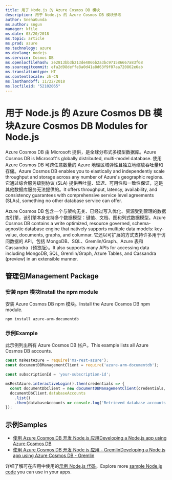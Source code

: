 ```yaml
---
title: 用于 Node.js 的 Azure Cosmos DB 模块
description: 用于 Node.js 的 Azure Cosmos DB 模块参考
author: SnehaGunda
ms.author: sngun
manager: kfile
ms.date: 03/20/2018
ms.topic: article
ms.prod: azure
ms.technology: azure
ms.devlang: nodejs
ms.service: Cosmos DB
ms.openlocfilehash: 2e2813bb3b213de4066b2a3bc971586667a83f68
ms.sourcegitcommit: efa2d98deffe8a0d41a8d63f9f07aa720862e6ab
ms.translationtype: HT
ms.contentlocale: zh-CN
ms.lasthandoff: 11/22/2018
ms.locfileid: "52102065"
---
```

# <a name="azure-cosmos-db-modules-for-nodejs"></a><span data-ttu-id="a2b35-103">用于 Node.js 的 Azure Cosmos DB 模块</span><span class="sxs-lookup"><span data-stu-id="a2b35-103">Azure Cosmos DB Modules for Node.js</span></span>

<span data-ttu-id="a2b35-104">Azure Cosmos DB 由 Microsoft 提供，是全球分布式多模型数据库。</span><span class="sxs-lookup"><span data-stu-id="a2b35-104">Azure Cosmos DB is Microsoft's globally distributed, multi-model database.</span></span> <span data-ttu-id="a2b35-105">使用 Azure Cosmos DB 可跨任意数量的 Azure 地理区域弹性且独立地缩放吞吐量和存储。</span><span class="sxs-lookup"><span data-stu-id="a2b35-105">Azure Cosmos DB enables you to elastically and independently scale throughput and storage across any number of Azure's geographic regions.</span></span> <span data-ttu-id="a2b35-106">它通过综合服务级别协议 (SLA) 提供吞吐量、延迟、可用性和一致性保证，这是其他数据库服务无法提供的。</span><span class="sxs-lookup"><span data-stu-id="a2b35-106">It offers throughput, latency, availability, and consistency guarantees with comprehensive service level agreements (SLAs), something no other database service can offer.</span></span>

<span data-ttu-id="a2b35-107">Azure Cosmos DB 包含一个与架构无关、已经过写入优化、资源受到管理的数据库引擎，该引擎本身支持多个数据模型：键值、文档、图和列式数据模型。</span><span class="sxs-lookup"><span data-stu-id="a2b35-107">Azure Cosmos DB contains a write optimized, resource governed, schema-agnostic database engine that natively supports multiple data models: key-value, documents, graphs, and columnar.</span></span> <span data-ttu-id="a2b35-108">它还以可扩展的方式支持许多用于访问数据的 API，包括 MongoDB、SQL、Gremlin/Graph、Azure 表和 Cassandra（预览版）。</span><span class="sxs-lookup"><span data-stu-id="a2b35-108">It also supports many APIs for accessing data including MongoDB, SQL, Gremlin/Graph, Azure Tables, and Cassandra (preview) in an extensible manner.</span></span>

## <a name="management-package"></a><span data-ttu-id="a2b35-109">管理包</span><span class="sxs-lookup"><span data-stu-id="a2b35-109">Management Package</span></span>

### <a name="install-the-npm-module"></a><span data-ttu-id="a2b35-110">安装 npm 模块</span><span class="sxs-lookup"><span data-stu-id="a2b35-110">Install the npm module</span></span> 

<span data-ttu-id="a2b35-111">安装 Azure Cosmos DB npm 模块。</span><span class="sxs-lookup"><span data-stu-id="a2b35-111">Install the Azure Cosmos DB npm module.</span></span>

```bash
npm install azure-arm-documentdb
```

### <a name="example"></a><span data-ttu-id="a2b35-112">示例</span><span class="sxs-lookup"><span data-stu-id="a2b35-112">Example</span></span>

<span data-ttu-id="a2b35-113">此示例列出所有 Azure Cosmos DB 帐户。</span><span class="sxs-lookup"><span data-stu-id="a2b35-113">This example lists all Azure Cosmos DB accounts.</span></span>

```javascript
const msRestAzure = require('ms-rest-azure');
const documentDBManagementClient = require('azure-arm-documentdb');

const subscriptionId = 'your-subscription-id';

msRestAzure.interactiveLogin().then(credentials => {
  const documentDbClient = new documentDBManagementClient(credentials, subscriptionId);
  documentDbClient.databaseAccounts
    .list()
    .then(databaseAccounts => console.log('Retrieved database accounts: ', databaseAccounts));
});
```

## <a name="samples"></a><span data-ttu-id="a2b35-114">示例</span><span class="sxs-lookup"><span data-stu-id="a2b35-114">Samples</span></span>

* [<span data-ttu-id="a2b35-115">使用 Azure Cosmos DB 开发 Node.js 应用</span><span class="sxs-lookup"><span data-stu-id="a2b35-115">Developing a Node.js app using Azure Cosmos DB</span></span>](https://azure.microsoft.com/resources/samples/azure-cosmos-db-documentdb-nodejs-getting-started/)
* [<span data-ttu-id="a2b35-116">使用 Azure Cosmos DB 开发 Node.js 应用 - Gremlin</span><span class="sxs-lookup"><span data-stu-id="a2b35-116">Developing a Node.js app using Azure Cosmos DB - Gremlin</span></span>](https://azure.microsoft.com/resources/samples/azure-cosmos-db-graph-nodejs-getting-started/)

<span data-ttu-id="a2b35-117">详细了解可在应用中使用的[示例 Node.js 代码](https://azure.microsoft.com/resources/samples/?platform=nodejs)。</span><span class="sxs-lookup"><span data-stu-id="a2b35-117">Explore more [sample Node.js code](https://azure.microsoft.com/resources/samples/?platform=nodejs) you can use in your apps.</span></span>
